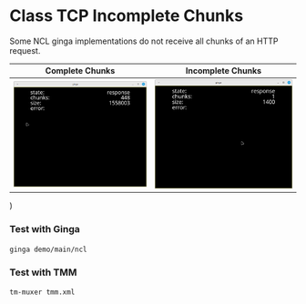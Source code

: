 # Class TCP Incomplete Chunks

Some NCL ginga implementations do not receive all chunks of an HTTP request.

| Complete Chunks | Incomplete Chunks |
| :-------------: | :---------------: |
![](https://github.com/gly-engine/third-party-issues/raw/refs/heads/main/screenshots/ginga-class-tcp-complete-chunks.png) | ![](https://github.com/gly-engine/third-party-issues/raw/refs/heads/main/screenshots/ginga-class-tcp-incomplete-chunks.png)
)

### Test with Ginga

```
ginga demo/main/ncl
```

### Test with TMM

```
tm-muxer tmm.xml
```

